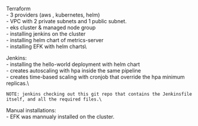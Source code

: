 Terraform\
	- 3 providers (aws , kubernetes, helm)\
	- VPC with 2 private subnets and 1 public subnet.\
	- eks cluster & managed node group\
	- installing jenkins on the cluster \
	- installing helm chart of metrics-server\
	- installing EFK with helm charts\

Jenkins:\
	- installing the hello-world deployment with helm chart\
	- creates autoscaling with hpa inside the same pipeline\
	- creates time-based scaling with cronjob that override the hpa minimum replicas.\
	
	NOTE: jenkins checking out this git repo that contains the Jenkinsfile itself, and all the required files.\
	
Manual installations:\
	- EFK was mannualy installed on the cluster.
